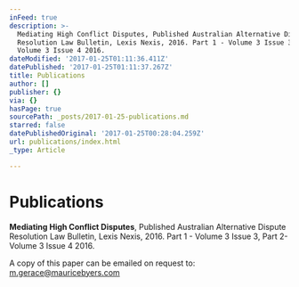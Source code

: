 ```yaml
---
inFeed: true
description: >-
  Mediating High Conflict Disputes, Published Australian Alternative Dispute
  Resolution Law Bulletin, Lexis Nexis, 2016. Part 1 - Volume 3 Issue 3, Part 2-
  Volume 3 Issue 4 2016.
dateModified: '2017-01-25T01:11:36.411Z'
datePublished: '2017-01-25T01:11:37.267Z'
title: Publications
author: []
publisher: {}
via: {}
hasPage: true
sourcePath: _posts/2017-01-25-publications.md
starred: false
datePublishedOriginal: '2017-01-25T00:28:04.259Z'
url: publications/index.html
_type: Article

---
```

# Publications

**Mediating High Conflict Disputes**, Published Australian Alternative Dispute Resolution Law Bulletin, Lexis Nexis, 2016\. Part 1 - Volume 3 Issue 3, Part 2- Volume 3 Issue 4 2016\.

A copy of this paper can be emailed on request to: m.gerace@mauricebyers.com
